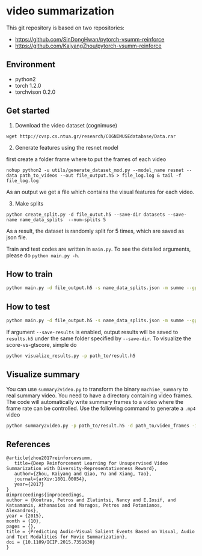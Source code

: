 # video summarization
This git repository is based on two repositories:
- https://github.com/SinDongHwan/pytorch-vsumm-reinforce
- https://github.com/KaiyangZhou/pytorch-vsumm-reinforce

## Environment
- python2
- torch 1.2.0
- torchvison 0.2.0

## Get started
1. Download the video dataset (cognimuse) 
```
wget http://cvsp.cs.ntua.gr/research/COGNIMUSEdatabase/Data.rar
```
2. Generate features using the resnet model

first create a folder frame where to put the frames of each video

``` 
nohup python2 -u utils/generate_dataset_mod.py --model_name resnet --data path_to_videos --out file_output.h5 > file_log.log & tail -f file_log.log
```
As an output we get a file which contains the visual features for each video.

3. Make splits

``` 
python create_split.py -d file_outut.h5 --save-dir datasets --save-name name_data_splits  --num-splits 5

```
As a result, the dataset is randomly split for 5 times, which are saved as json file.

Train and test codes are written in `main.py`. To see the detailed arguments, please do `python main.py -h`.
## How to train
```bash
python main.py -d file_output.h5 -s name_data_splits.json -m summe --gpu 0 --save-dir log/name_data-split0 --split-id 0 --verbose
```

## How to test
```bash
python main.py -d file_output.h5 -s name_data_splits.json -m summe --gpu 0 --save-dir log/name_data-split0 --split-id 0 --evaluate --resume path_to_your_model.pth.tar --verbose --save-results
```

If argument `--save-results` is enabled, output results will be saved to `results.h5` under the same folder specified by `--save-dir`. To visualize the score-vs-gtscore, simple do
```bash
python visualize_results.py -p path_to/result.h5
```

## Visualize summary
You can use `summary2video.py` to transform the binary `machine_summary` to real summary video. You need to have a directory containing video frames. The code will automatically write summary frames to a video where the frame rate can be controlled. Use the following command to generate a `.mp4` video
```bash
python summary2video.py -p path_to/result.h5 -d path_to/video_frames -i 0 --fps 30 --save-dir log --save-name summary.mp4
```


## References
```
@article{zhou2017reinforcevsumm, 
   title={Deep Reinforcement Learning for Unsupervised Video Summarization with Diversity-Representativeness Reward},
   author={Zhou, Kaiyang and Qiao, Yu and Xiang, Tao}, 
   journal={arXiv:1801.00054}, 
   year={2017} 
}
@inproceedings{inproceedings,
author = {Koutras, Petros and Zlatintsi, Nancy and E.Iosif, and Katsamanis, Athanasios and Maragos, Petros and Potamianos, Alexandros},
year = {2015},
month = {10},
pages = {},
title = {Predicting Audio-Visual Salient Events Based on Visual, Audio and Text Modalities for Movie Summarization},
doi = {10.1109/ICIP.2015.7351630}
}

```

